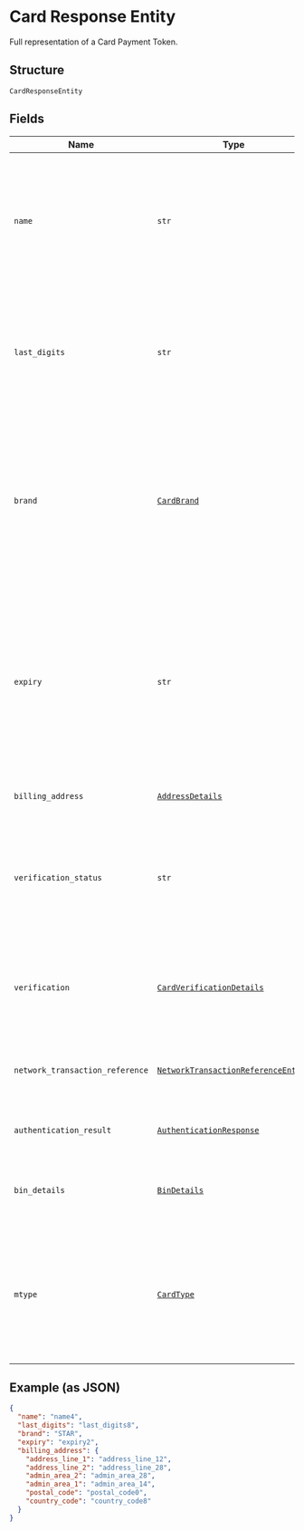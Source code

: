 
# Card Response Entity

Full representation of a Card Payment Token.

## Structure

`CardResponseEntity`

## Fields

| Name | Type | Tags | Description |
|  --- | --- | --- | --- |
| `name` | `str` | Optional | The card holder's name as it appears on the card.<br><br>**Constraints**: *Minimum Length*: `2`, *Maximum Length*: `300`, *Pattern*: `^[A-Za-z ]+$` |
| `last_digits` | `str` | Optional | The last digits of the payment card.<br><br>**Constraints**: *Minimum Length*: `2`, *Maximum Length*: `4`, *Pattern*: `[0-9]{2,}` |
| `brand` | [`CardBrand`](../../doc/models/card-brand.md) | Optional | The card network or brand. Applies to credit, debit, gift, and payment cards.<br><br>**Constraints**: *Minimum Length*: `1`, *Maximum Length*: `255`, *Pattern*: `^[A-Z_]+$` |
| `expiry` | `str` | Optional | The year and month, in ISO-8601 `YYYY-MM` date format. See [Internet date and time format](https://tools.ietf.org/html/rfc3339#section-5.6).<br><br>**Constraints**: *Minimum Length*: `7`, *Maximum Length*: `7`, *Pattern*: `^[0-9]{4}-(0[1-9]\|1[0-2])$` |
| `billing_address` | [`AddressDetails`](../../doc/models/address-details.md) | Optional | Address request details. |
| `verification_status` | `str` | Optional | Verification status of Card.<br><br>**Constraints**: *Minimum Length*: `1`, *Maximum Length*: `255`, *Pattern*: `^[0-9A-Z_]+$` |
| `verification` | [`CardVerificationDetails`](../../doc/models/card-verification-details.md) | Optional | Card Verification details including the authorization details and 3D SECURE details. |
| `network_transaction_reference` | [`NetworkTransactionReferenceEntity`](../../doc/models/network-transaction-reference-entity.md) | Optional | Previous network transaction reference including id in response. |
| `authentication_result` | [`AuthenticationResponse`](../../doc/models/authentication-response.md) | Optional | Results of Authentication such as 3D Secure. |
| `bin_details` | [`BinDetails`](../../doc/models/bin-details.md) | Optional | Bank Identification Number (BIN) details used to fund a payment. |
| `mtype` | [`CardType`](../../doc/models/card-type.md) | Optional | Type of card. i.e Credit, Debit and so on.<br><br>**Constraints**: *Minimum Length*: `1`, *Maximum Length*: `255`, *Pattern*: `^[A-Z_]+$` |

## Example (as JSON)

```json
{
  "name": "name4",
  "last_digits": "last_digits8",
  "brand": "STAR",
  "expiry": "expiry2",
  "billing_address": {
    "address_line_1": "address_line_12",
    "address_line_2": "address_line_28",
    "admin_area_2": "admin_area_28",
    "admin_area_1": "admin_area_14",
    "postal_code": "postal_code0",
    "country_code": "country_code8"
  }
}
```

